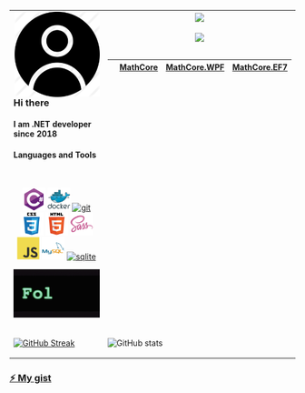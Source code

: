 
<table align="center" cellspacing="0" cellpadding="0"  style="border-collapse:collapse;">
 <tr><td valign="top" width="50%">
   <a href="https://github.com/Platonenkov">
  <img align="right" src="https://github.com/Platonenkov/Platonenkov/blob/main/ico/user-b.png" width="150"/>
  </a>
  
### Hi there 
 
      
#### I am .NET developer since 2018  

      
#### Languages and Tools
  <br/>
  <p align="center">
    <a href="https://www.w3schools.com/cs/" target="_blank"><img src="https://raw.githubusercontent.com/devicons/devicon/master/icons/csharp/csharp-original.svg" alt="csharp" width="40" height="40"/></a>
    <a href="https://www.docker.com/" target="_blank"><img src="https://raw.githubusercontent.com/devicons/devicon/master/icons/docker/docker-original-wordmark.svg" alt="docker" width="40" height="40"/></a>
    <a href="https://git-scm.com/" target="_blank"><img src="https://www.vectorlogo.zone/logos/git-scm/git-scm-icon.svg" alt="git" width="40" height="40"/></a> 
       <a href="https://www.w3schools.com/css/" target="_blank"> <img src="https://raw.githubusercontent.com/devicons/devicon/master/icons/css3/css3-original-wordmark.svg" alt="css3" width="40" height="40"/></a> 
   <a href="https://www.w3.org/html/" target="_blank"><img src="https://raw.githubusercontent.com/devicons/devicon/master/icons/html5/html5-original-wordmark.svg" alt="html5" width="40" height="40"/></a>
       <a href="https://sass-lang.com" target="_blank"><img src="https://raw.githubusercontent.com/devicons/devicon/master/icons/sass/sass-original.svg" alt="sass" width="40" height="40"/></a>
    <a href="https://developer.mozilla.org/en-US/docs/Web/JavaScript" target="_blank"><img src="https://raw.githubusercontent.com/devicons/devicon/master/icons/javascript/javascript-original.svg" alt="javascript" width="40" height="40"/></a>
     <a href="https://www.mysql.com/" target="_blank"> <img src="https://raw.githubusercontent.com/devicons/devicon/master/icons/mysql/mysql-original-wordmark.svg" alt="mysql" width="40" height="40"/></a>
    <a href="https://www.sqlite.org/" target="_blank"> <img src="https://www.vectorlogo.zone/logos/sqlite/sqlite-icon.svg" alt="sqlite" width="40" height="40"/></a> 
  </p>
  

![Follow the white rabbit.](https://github.com/Platonenkov/Platonenkov/blob/main/wr.gif)
</td><td valign="top" width="50%">
      
 
<div align="center" >
<div>
<a href="https://github.com/platonenkov/notification.wpf">
  <img align="center" src="https://github-readme-stats.vercel.app/api/pin/?username=Platonenkov&repo=notification.wpf&theme=dark&border=168CC7FF&bg_color=00000000&icon_color=5AB8DDFF&title_color=168CC7FF" />
  </a>
    <br/><br/>
 <a href="https://github.com/platonenkov/StyledWindow.WPF">
  <img align="center" src="https://github-readme-stats.vercel.app/api/pin/?username=Platonenkov&repo=StyledWindow.WPF&theme=dark&border=168CC7FF&bg_color=00000000&icon_color=5AB8DDFF&title_color=168CC7FF" />
  </a>
    <br/><br/>
 
|<img  width="50" src="https://github.com/Infarh/MathCore.EF7/blob/dev/Resources/icon.png" alt="MathCore" vertical-align="bottom"/>|[MathCore](https://github.com/Infarh/MathCore)|[MathCore.WPF](https://github.com/Infarh/MathCore.WPF)|[MathCore.EF7](https://github.com/Infarh/MathCore.EF7)
| -------- | -------- | -------- | -------- |
</div>
 </div> 
<!--![GitHub metrics](https://metrics.lecoq.io/Platonenkov)-->
<tr><td valign="top" width="50%">

   
<!--![GitHub streak stats](https://github-readme-streak-stats.herokuapp.com/?user=Platonenkov&theme=material-palenight&background=00000000&border=00000000)-->   
   
[![GitHub Streak](https://github-readme-streak-stats.herokuapp.com?user=Platonenkov&background=DD272700&sideNums=DD2727&currStreakNum=8C59CF8A&border=DD272700&ring=57C79B&sideLabels=98C751&dates=168CC7)](https://git.io/streak-stats)
</td><td valign="bottom" width="50%">
      
![GitHub stats](https://github-readme-stats.vercel.app/api?username=Platonenkov&show_icons=true&include_all_commits=true&count_private=true&theme=dark&border=00000000&hide_border=true&bg_color=00000000&icon_color=5AB8DDFF&title_color=168CC7FF")  
 </td></tr></table>  
 
 ### [⚡ My gist](https://gist.github.com/Platonenkov)  
<!--
![GitHub Activity Graph](https://activity-graph.herokuapp.com/graph?username=Platonenkov)  
-->
